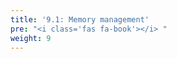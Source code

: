 ```yaml
---
title: '9.1: Memory management'
pre: "<i class='fas fa-book'></i> "
weight: 9
---
```

<!--
&laquo;&nbsp;[Back to Table of Contents](/)<br/>

<hr/>
< !--
&raquo;&nbsp;[Naar de labo opgave](#oef)
-->